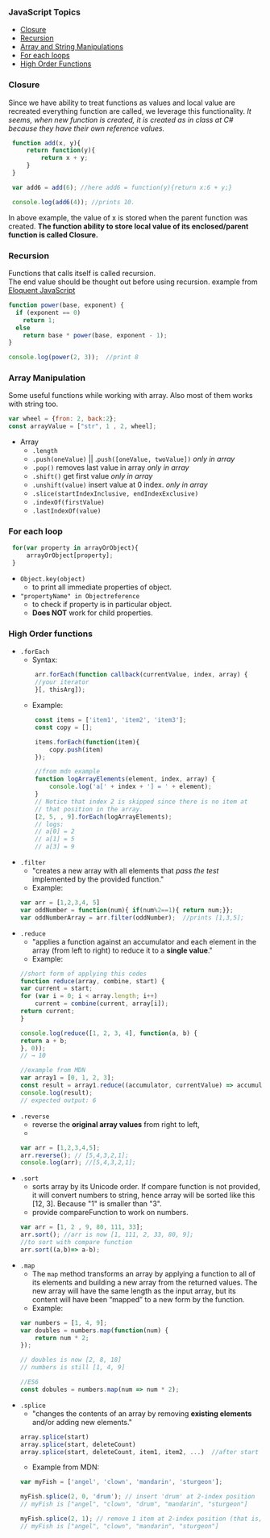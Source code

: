 
### JavaScript Topics ###

+ [Closure](#closure)
+ [Recursion](#recursion)
+ [Array and String Manipulations](#array-manipulation)
+ [For each loops](#for-each-loop)
+ [High Order Functions](#high-order-functions)


### Closure ###
Since we have ability to treat functions as values and local value are recreated everything function are called, we leverage this functionality. _It seems, when new function is created, it is created as in class at C# because they have their own reference values._  
```js
 function add(x, y){
     return function(y){
         return x + y;
     }
 }

 var add6 = add(6); //here add6 = function(y){return x:6 + y;}

 console.log(add6(4)); //prints 10. 

```
In above example, the value of x is stored when the parent function was created. **The function ability to store local value of its enclosed/parent function is called Closure.**  

### Recursion ###
Functions that calls itself is called recursion.   
The end value should be thought out before using recursion. example from [Eloquent JavaScript ](http://eloquentjavascript.net/03_functions.html#h_jxl1p970Fy)
```js
function power(base, exponent) {
  if (exponent == 0)
    return 1;
  else
    return base * power(base, exponent - 1);
}

console.log(power(2, 3));  //print 8
```
### Array Manipulation ###
Some useful functions while working with array. Also most of them works with string too.
```js
var wheel = {fron: 2, back:2};
const arrayValue = ["str", 1 , 2, wheel]; 
```
+ Array
    - `.length`  
    - `.push(oneValue)`    ||    .`push([oneValue, twoValue])`   _only in array_
    - `.pop()`    removes last value in array  _only in array_
    - `.shift()`  get first value  _only in array_
    - `.unshift(value)` insert value at 0 index.  _only in array_
    - `.slice(startIndexInclusive, endIndexExclusive)`
    - `.indexOf(firstValue)`
    - `.lastIndexOf(value)`


### For each loop ###
```js
 for(var property in arrayOrObject){
     arrayOrObject[property];
 }
```
+ `Object.key(object)` 
    - to print all immediate properties of object.
+ `"propertyName" in Objectreference`
    - to check if property is in particular object.
    - **Does NOT** work for child properties.

### High Order functions ###
+ `.forEach`
    - Syntax:
    ```js
        arr.forEach(function callback(currentValue, index, array) {
        //your iterator
        }[, thisArg]);
    ```
    - Example: 
    ```js
        const items = ['item1', 'item2', 'item3'];
        const copy = [];

        items.forEach(function(item){
            copy.push(item)
        });

        //from mdn example
        function logArrayElements(element, index, array) {
            console.log('a[' + index + '] = ' + element);
        }
        // Notice that index 2 is skipped since there is no item at
        // that position in the array.
        [2, 5, , 9].forEach(logArrayElements);
        // logs:
        // a[0] = 2
        // a[1] = 5
        // a[3] = 9
    ```
+ `.filter`
    - "creates a new array with all elements that *pass the test* implemented by the provided function."
    - Example: 
    ```js
    var arr = [1,2,3,4, 5]
    var oddNumber = function(num){ if(num%2==1){ return num;}};
    var oddNumberArray = arr.filter(oddNumber);  //prints [1,3,5];
    ```
+ `.reduce`
    - "applies a function against an accumulator and each element in the array (from left to right) to reduce it to a **single value**."
    - Example: 
    ```js
    //short form of applying this codes
    function reduce(array, combine, start) {
    var current = start;
    for (var i = 0; i < array.length; i++)
        current = combine(current, array[i]);
    return current;
    }

    console.log(reduce([1, 2, 3, 4], function(a, b) {
    return a + b;
    }, 0));
    // → 10

    //example from MDN
    var array1 = [0, 1, 2, 3];
    const result = array1.reduce((accumulator, currentValue) => accumulator + currentValue);
    console.log(result);
    // expected output: 6

    ```
+ `.reverse`
    - reverse the **original array values** from right to left,
    - 
    ```js
    var arr = [1,2,3,4,5];
    arr.reverse(); // [5,4,3,2,1];
    console.log(arr); //[5,4,3,2,1];   
    ```
+ `.sort`
    - sorts array by its Unicode order. If compare function is not provided, it will convert numbers to string, hence array will be sorted like this [12, 3]. Because "1" is smaller than "3". 
    - provide compareFunction to work on numbers.
    ```js
    var arr = [1, 2 , 9, 80, 111, 33];
    arr.sort(); //arr is now [1, 111, 2, 33, 80, 9];
    //to sort with compare function
    arr.sort((a,b)=> a-b); 
    ```
+ `.map`
    - The `map` method transforms an array by applying a function to all of its elements and building a new array from the returned values. The new array will have the same length as the input array, but its content will have been “mapped” to a new form by the function.
    - Example:
    ```js
    var numbers = [1, 4, 9];
    var doubles = numbers.map(function(num) {
        return num * 2;
    });

    // doubles is now [2, 8, 18]
    // numbers is still [1, 4, 9]

    //ES6
    const dobules = numbers.map(num => num * 2);
    ```
+ `.splice`
    -  "changes the contents of an array by removing **existing elements** and/or adding new elements."
    ```js
    array.splice(start)
    array.splice(start, deleteCount)
    array.splice(start, deleteCount, item1, item2, ...)  //after start and delete couunt add these items.
    ```
    - Example from MDN: 
    ```js
    var myFish = ['angel', 'clown', 'mandarin', 'sturgeon'];

    myFish.splice(2, 0, 'drum'); // insert 'drum' at 2-index position
    // myFish is ["angel", "clown", "drum", "mandarin", "sturgeon"]

    myFish.splice(2, 1); // remove 1 item at 2-index position (that is, "drum")
    // myFish is ["angel", "clown", "mandarin", "sturgeon"]
    ```